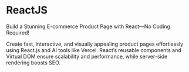 # ReactJS

Build a Stunning E-commerce Product Page with React—No Coding Required!

Create fast, interactive, and visually appealing product pages effortlessly using React.js and AI tools like Vercel. React’s reusable components and Virtual DOM ensure scalability and performance, while server-side rendering boosts SEO.





